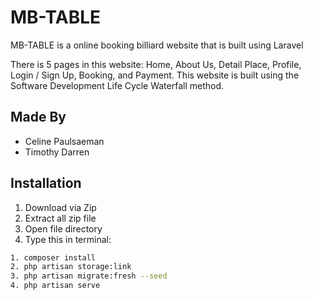 # MB-TABLE
MB-TABLE is a online booking billiard website that is built using Laravel 

There is 5 pages in this website: Home, About Us, Detail Place, Profile, Login / Sign Up, Booking, and Payment.
This website is built using the Software Development Life Cycle Waterfall method.

## Made By
- Celine Paulsaeman
- Timothy Darren

## Installation
1. Download via Zip
2. Extract all zip file
3. Open file directory
4. Type this in terminal:
```bash
1. composer install
2. php artisan storage:link
3. php artisan migrate:fresh --seed 
4. php artisan serve
```
